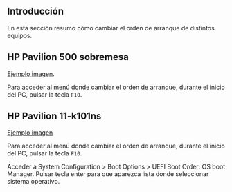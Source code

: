 ## Introducción

En esta sección resumo cómo cambiar el orden de arranque de distintos equipos.

## HP Pavilion 500 sobremesa

[Ejemplo imagen](https://support.hp.com/es-es/product/product-specs/hp-pavilion-500-200-desktop-pc-series/model/6846587).

Para acceder al menú donde cambiar el orden de arranque, durante el inicio del PC, pulsar la tecla `F10`.

## HP Pavilion 11-k101ns

[Ejemplo imagen](https://www.fnac.es/Convertible-2-en-1-HP-Pavilion-x360-11-k101ns-Ordenador-portatil-PC-Portatil/a1155195)

Para acceder al menú donde cambiar el orden de arranque, durante el inicio del PC, pulsar la tecla `F10`.

Acceder a System Configuration > Boot Options > UEFI Boot Order: OS boot Manager. Pulsar tecla enter para que aparezca lista donde seleccionar sistema operativo.
